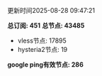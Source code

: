 更新时间2025-08-28 09:47:21

**总订阅: 451**
**总节点: 43485**
- vless节点: 17895
- hysteria2节点: 19

**google ping有效节点: 286**
